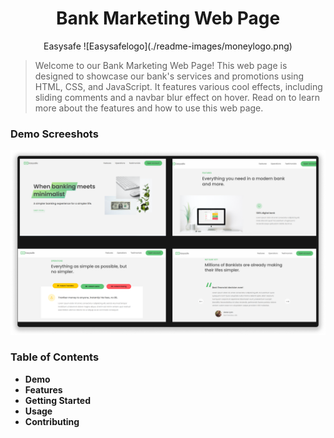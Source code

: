  <div align="center" display="flex"> <h1>Bank Marketing Web Page</h1> Easysafe ![Easysafelogo](./readme-images/moneylogo.png)</div>

 > Welcome to our Bank Marketing Web Page! This web page is designed to showcase our bank's services and promotions using HTML, CSS, and JavaScript. It features various cool effects, including sliding comments and a navbar blur effect on hover. Read on to learn more about the features and how to use this web page.

### Demo Screeshots
![Easysafe](./readme-images/EasySafe.png)

### Table of Contents
- **Demo**
- **Features**
- **Getting Started**
- **Usage**
- **Contributing**
